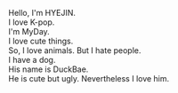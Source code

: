 Hello, I'm HYEJIN.  
I love K-pop.  
I'm MyDay.  
I love cute things.  
So, I love animals. But I hate people.  
I have a dog.  
His name is DuckBae.  
He is cute but ugly. Nevertheless I love him.
